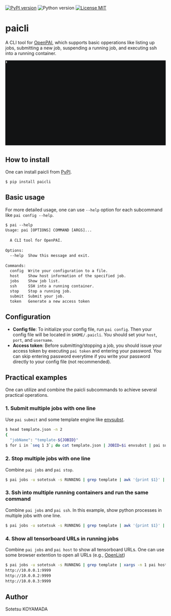 [![PyPI version](https://badge.fury.io/py/paicli.svg)](https://badge.fury.io/py/paicli)
![Python version](https://img.shields.io/pypi/pyversions/paicli.svg?style=flat)
[![License MIT](https://img.shields.io/github/license/sotetsuk/paicli.svg)](https://github.com/sotetsuk/paicli/blob/master/LICENSE)

# paicli

A CLI tool for [OpenPAI](https://github.com/microsoft/pai), which supports basic opperations like listing up jobs, submitting a new job, suspending a running job, and executing ssh into a running container.

[![demo](https://raw.githubusercontent.com/sotetsuk/paicli/master/demo.gif)](https://asciinema.org/a/225718)

## How to install
One can install paicli from [PyPI](https://pypi.org/project/paicli/).

```
$ pip install paicli
```

## Basic usage
For more detailed usage, one can use `--help` option for each subcommand like `pai config --help`.

```
$ pai --help
Usage: pai [OPTIONS] COMMAND [ARGS]...

  A CLI tool for OpenPAI.

Options:
  --help  Show this message and exit.

Commands:
  config  Write your configuration to a file.
  host    Show host information of the specified job.
  jobs    Show job list.
  ssh     SSH into a running container.
  stop    Stop a running job.
  submit  Submit your job.
  token   Generate a new access token
```

## Configuration

- **Config file**: To initialize your config file, run `pai config`. Then your config file will be located in `$HOME/.paicli`. You should set your `host`, `port`, and `username`.
- **Access token**: Before submitting/stopping a job, you should issue your access token by executing `pai token` and entering your password. You can skip entering password everytime if you write your password directly to your config file (not recommended).

## Practical examples
One can utilize and combine the paicli subcommands to achieve several practical operations.

### 1. Submit multiple jobs with one line

Use `pai submit` and some template engine like [envsubst](https://www.gnu.org/software/gettext/manual/html_node/envsubst-Invocation.html).

```sh
$ head template.json -n 2
{
  "jobName": "template-${JOBID}"
$ for i in `seq 1 3`; do cat template.json | JOBID=$i envsubst | pai submit; done
```

### 2. Stop multiple jobs with one line

Combine `pai jobs` and `pai stop`.

```sh
$ pai jobs -u sotetsuk -s RUNNING | grep template | awk '{print $1}' | xargs pai stop
```

### 3. Ssh into multiple running containers and run the same command

Combine `pai jobs` and `pai ssh`. In this example, show python processes in multiple jobs with one line.

```sh
$ pai jobs -u sotetsuk -s RUNNING | grep template | awk '{print $1}' | xargs -n 1 pai ssh -c "ps -aux | grep python"
```

### 4. Show all tensorboard URLs in running jobs

Combine `pai jobs` and `pai host` to show all tensorboard URLs. One can use some browser extention to open all URLs (e.g., [OpenList](https://chrome.google.com/webstore/detail/openlist/nkpjembldfckmdchbdiclhfedcngbgnl?hl=en))

```sh
$ pai jobs -u sotetsuk -s RUNNING | grep template | xargs -n 1 pai host | grep tensorboard | awk '{printf "http://%s:%s\n",$2,$4}'
http://10.0.0.1:9999
http://10.0.0.2:9999
http://10.0.0.3:9999
```

## Author
Sotetsu KOYAMADA
